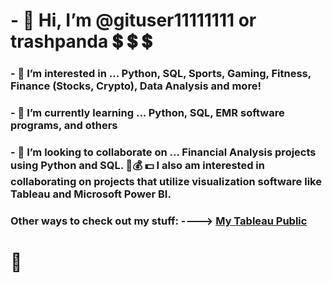 # - 👋 Hi, I’m @gituser11111111 or trashpanda :heavy_dollar_sign: :heavy_dollar_sign: :heavy_dollar_sign:
### - 👀 I’m interested in ... Python, SQL, Sports, Gaming, Fitness, Finance (Stocks, Crypto), Data Analysis and more! 
### - 🌱 I’m currently learning ... Python, SQL, EMR software programs, and others
### - 💞️ I’m looking to collaborate on ... Financial Analysis projects using Python and SQL. 💸:moneybag: :dollar: I also am interested in collaborating on projects that utilize visualization software like Tableau and Microsoft Power BI.

### Other ways to check out my stuff: ----> [My Tableau Public](https://public.tableau.com/app/profile/wade.bouley) 

# :100:


<!---
gituser11111111/gituser11111111 is a ✨ special ✨ repository because its `README.md` (this file) appears on your GitHub profile.
You can click the Preview link to take a look at your changes.
--->
